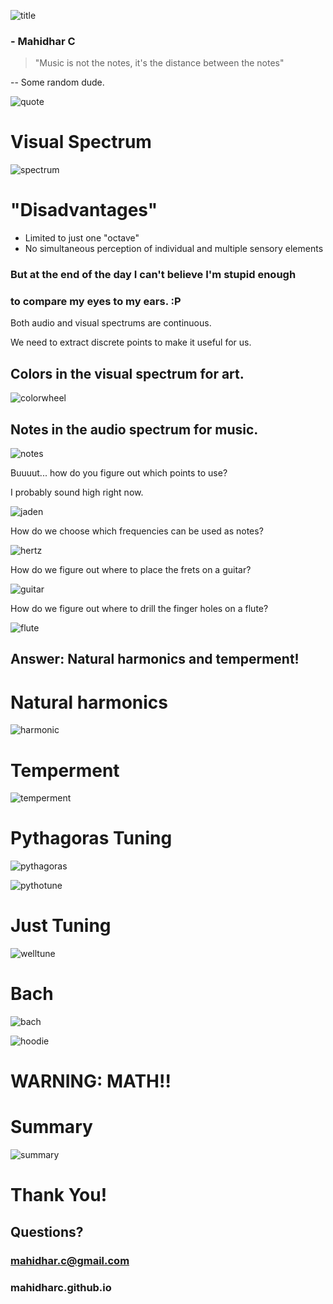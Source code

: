 ![title](./images/bach-to-the-future.jpg)

### - Mahidhar C

> "Music is not the notes, it's the distance between the notes"

-- Some random dude.

![quote](./images/quote.png)

# Visual Spectrum

![spectrum](./images/spectrum.jpg)

# "Disadvantages"

* Limited to just one "octave"
* No simultaneous perception of individual and multiple sensory elements

### But at the end of the day I can't believe I'm stupid enough 
### to compare my eyes to my ears. :P

Both audio and visual spectrums are continuous.

We need to extract discrete points to make it useful for us.

## Colors in the visual spectrum for art.

![colorwheel](./images/COLORWHEEL.jpg)

## Notes in the audio spectrum for music.

![notes](./images/notes.gif)

Buuuut... how do you figure out which points to use?

I probably sound high right now.

![jaden](./images/jaden.jpg)

How do we choose which frequencies can be used as notes?

![hertz](./images/hertz.jpg)

How do we figure out where to place the frets on a guitar?

![guitar](./images/guitar.jpg)

How do we figure out where to drill the finger holes on a flute?

![flute](./images/flute.jpg)

## Answer: Natural harmonics and temperment!

# Natural harmonics

![harmonic](./images/harmonic.png)

# Temperment

![temperment](./images/temperment.gif)

# Pythagoras Tuning

![pythagoras](./images/pythagoras.jpg)

![pythotune](./images/pythotune.png)

# Just Tuning

![welltune](./images/welltune.gif)

# Bach

![bach](./images/bach.jpg)

![hoodie](./images/hoodie.jpg)

# WARNING: MATH!!

# Summary

![summary](./images/summary.jpg)

# Thank You!

## Questions?

### mahidhar.c@gmail.com
### mahidharc.github.io
